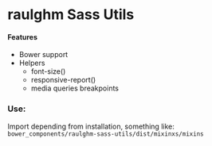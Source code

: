 raulghm Sass Utils
===================

#### Features
* Bower support
* Helpers
  * font-size()
  * responsive-report()
  * media queries breakpoints
  
### Use:
Import depending from installation, something like: `bower_components/raulghm-sass-utils/dist/mixinxs/mixins`
